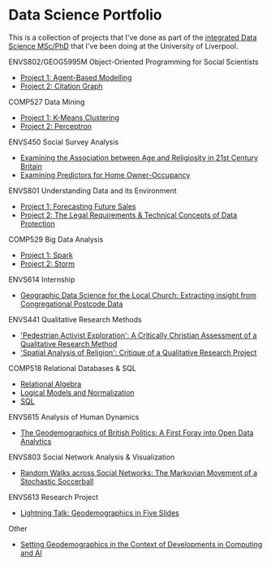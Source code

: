# Data Science Portfolio

This is a collection of projects that I've done as part of the [integrated Data
Science MSc/PhD](https://datacdt.org) that
I've been doing at the University of Liverpool.

ENVS802/GEOG5995M Object-Oriented Programming for Social Scientists
- [Project 1: Agent-Based Modelling](https://github.com/peterprescott/agent-based-modelling)
- [Project 2: Citation Graph](https://github.com/peterprescott/citation-graph)

COMP527 Data Mining
- [Project 1: K-Means Clustering](https://github.com/peterprescott/kmeans)
- [Project 2: Perceptron](https://github.com/peterprescott/perceptron)

ENVS450 Social Survey Analysis
- [Examining the Association between Age and Religiosity in 21st Century Britain](https://github.com/peterprescott/social-statistics/blob/master/pdf/1.pdf)
- [Examining Predictors for Home Owner-Occupancy](https://github.com/peterprescott/social-statistics/blob/master/pdf/2.pdf)

ENVS801 Understanding Data and its Environment
- [Project 1: Forecasting Future
  Sales](https://github.com/peterprescott/forecasting/blob/master/nb/draft.ipynb)
- [Project 2: The Legal Requirements & Technical Concepts of Data Protection](https://github.com/peterprescott/data-protection/blob/master/pdf/1.pdf)

COMP529 Big Data Analysis
- [Project 1: Spark](https://github.com/peterprescott/spark-standalone)
- [Project 2: Storm](https://github.com/peterprescott/storm-streaming)

ENVS614 Internship
- [Geographic Data Science for the Local Church: Extracting insight from Congregational Postcode Data](https://github.com/peterprescott/churchmapp/blob/master/pdf/report.pdf)

ENVS441 Qualitative Research Methods
- ['Pedestrian Activist Exploration': A Critically Christian Assessment of a Qualitative Research Method](https://github.com/peterprescott/qualitative-methods/blob/master/pdf/essay_two_column.pdf)
- ['Spatial Analysis of Religion': Critique of a Qualitative Research Project](https://github.com/peterprescott/qualitative-methods/blob/master/pdf/presentation.pdf)

COMP518 Relational Databases & SQL
- [Relational Algebra](https://github.com/peterprescott/comp518/blob/master/marked/a1.pdf)
- [Logical Models and Normalization](https://github.com/peterprescott/comp518/blob/master/marked/a2.pdf)
- [SQL](https://github.com/peterprescott/comp518/blob/master/marked/a3.pdf)

ENVS615 Analysis of Human
Dynamics
- [The Geodemographics of British Politics: A First Foray into Open Data Analytics](https://github.com/peterprescott/political-geodemographics)

ENVS803 Social Network Analysis & Visualization
- [Random Walks across Social Networks: The Markovian Movement of a Stochastic Soccerball](https://github.com/peterprescott/football-sna/blob/master/publish/PPrescott2020_RandomWalksAcrossSocialNetworks.pdf)

ENVS613 Research Project
- [Lightning Talk: Geodemographics in Five Slides](https://github.com/peterprescott/phd-presentation)

Other
- [Setting Geodemographics in the Context of Developments in Computing and AI](https://github.com/peterprescott/computing-history/blob/master/pdf/essay_two_column.pdf)
